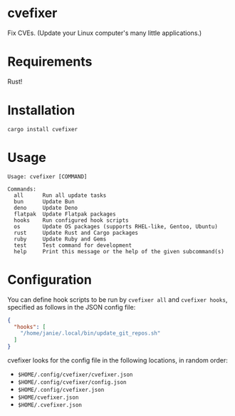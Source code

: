 # cvefixer

Fix CVEs. (Update your Linux computer's many little applications.)

# Requirements

Rust!

# Installation

```shell
cargo install cvefixer
```

# Usage

```shell
Usage: cvefixer [COMMAND]

Commands:
  all      Run all update tasks
  bun      Update Bun
  deno     Update Deno
  flatpak  Update Flatpak packages
  hooks    Run configured hook scripts
  os       Update OS packages (supports RHEL-like, Gentoo, Ubuntu)
  rust     Update Rust and Cargo packages
  ruby     Update Ruby and Gems
  test     Test command for development
  help     Print this message or the help of the given subcommand(s)
```

# Configuration

You can define hook scripts to be run by `cvefixer all` and `cvefixer hooks`,
specified as follows in the JSON config file:

```json
{
  "hooks": [
    "/home/janie/.local/bin/update_git_repos.sh"
  ]
}
```

cvefixer looks for the config file in the following locations, in random order:

- `$HOME/.config/cvefixer/cvefixer.json`
- `$HOME/.config/cvefixer/config.json`
- `$HOME/.config/cvefixer.json`
- `$HOME/cvefixer.json`
- `$HOME/.cvefixer.json`
